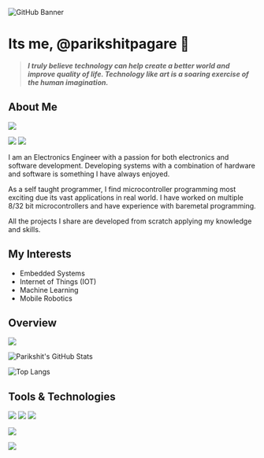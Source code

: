 ![GitHub Banner](https://github.com/parikshitpagare/parikshitpagare/assets/80714882/4b42e2c0-ef18-48e8-88b7-dd78241fc6e6)

# Its me, @parikshitpagare 👋

> ***I truly believe technology can help create a better world and improve quality of life. Technology like art is a soaring exercise of the human imagination.***  

## About Me

<p align="left">
  <a href="https://linkedin.com/in/parikshitpagare"><img src="https://img.shields.io/badge/Linkedin-0A66C2?style=for-the-badge&logo=linkedin&logoColor=white.svg"/></a>
</p>

<p align="left">
  <a href="https://youtube.com/@parikshitpagare"><img src="https://img.shields.io/badge/YouTube-FF0000?style=for-the-badge&logo=YouTube&logoColor=white.svg"/></a>
  <a href="https://www.reddit.com/user/parikshitpagare"><img src="https://img.shields.io/badge/Reddit-d0d7de?style=for-the-badge&logo=reddit&logoColor=white.svg"/></a>
</p>

I am an Electronics Engineer with a passion for both electronics and software development. Developing systems with a combination of hardware and software is something I have always enjoyed. 

As a self taught programmer, I find microcontroller programming most exciting due its vast applications in real world. I have worked on multiple 8/32 bit microcontrollers and have experience with baremetal programming. 

All the projects I share are developed from scratch applying my knowledge and skills.

## My Interests

- Embedded Systems
- Internet of Things (IOT)
- Machine Learning
- Mobile Robotics

## Overview

![](https://komarev.com/ghpvc/?username=parikshitpagare&style=for-the-badge&color=1f6feb&&label=Profile+Views)

![Parikshit's GitHub Stats](https://github-readme-stats-sigma-five.vercel.app/api?username=parikshitpagare&show_icons=true&hide=contribs,issues&title_color=212121&icon_color=212121&text_color=1f6feb&bg_color=d0d7de)

![Top Langs](https://github-readme-stats-sigma-five.vercel.app/api/top-langs/?username=parikshitpagare&layout=compact&title_color=212121&text_color=212121&bg_color=d0d7de)

## Tools & Technologies

<p align="left">
  <img src="https://img.shields.io/badge/ST Microelectronics-03234B?style=for-the-badge&logo=stmicroelectronics&logoColor=white">
  <img src="https://img.shields.io/badge/Espressif-E7352C?style=for-the-badge&logo=espressif&logoColor=white">
  <img src="https://img.shields.io/badge/Arduino-00979D?style=for-the-badge&logo=arduino&logoColor=white">
</p>

 <p align="left">
  <img src="https://img.shields.io/badge/Bluetooth-0082FC?style=for-the-badge&logo=bluetooth&logoColor=white">

 </p>
 <p align="left">
  <img src="https://img.shields.io/badge/FreeRTOS-4bbb4f?style=for-the-badge">
</p>
